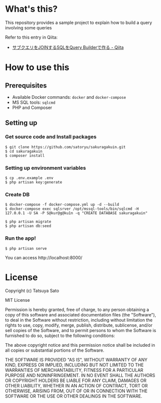 # What's this?

This repository provides a sample project to explain how to build a query involving some queries

Refer to this entry in Qiita:

* [サブクエリをJOINするSQLをQuery Builderで作る - Qiita](https://qiita.com/sato_ryu/items/1033fe51b886622a6dda)

# How to use this

## Prerequisites

* Available Docker commands: `docker` and `docker-compose`
* MS SQL tools: `sqlcmd`
* PHP and Composer

## Setting up

### Get source code and Install packages

```
$ git clone https://github.com/satoryu/sakuragakuin.git
$ cd sakuragakuin
$ composer install
```

### Setting up environment variables

```
$ cp .env.example .env
$ php artisan key:generate
```

### Create DB

```
$ docker-compose -f docker-compose.yml up -d --build
$ docker-compose exec sqlsrver /opt/mssql-tools/bin/sqlcmd -H 127.0.0.1 -U SA -P S@kur@g@ku1n -q "CREATE DATABASE sakuragakuin"

$ php artisan migrate
$ php artisan db:seed
```

### Run the app!

```
$ php artisan serve
```

You can access http://localhost:8000/

# License

Copyright (c) Tatsuya Sato

MIT License

Permission is hereby granted, free of charge, to any person obtaining
a copy of this software and associated documentation files (the
"Software"), to deal in the Software without restriction, including
without limitation the rights to use, copy, modify, merge, publish,
distribute, sublicense, and/or sell copies of the Software, and to
permit persons to whom the Software is furnished to do so, subject to
the following conditions:

The above copyright notice and this permission notice shall be
included in all copies or substantial portions of the Software.

THE SOFTWARE IS PROVIDED "AS IS", WITHOUT WARRANTY OF ANY KIND,
EXPRESS OR IMPLIED, INCLUDING BUT NOT LIMITED TO THE WARRANTIES OF
MERCHANTABILITY, FITNESS FOR A PARTICULAR PURPOSE AND
NONINFRINGEMENT. IN NO EVENT SHALL THE AUTHORS OR COPYRIGHT HOLDERS BE
LIABLE FOR ANY CLAIM, DAMAGES OR OTHER LIABILITY, WHETHER IN AN ACTION
OF CONTRACT, TORT OR OTHERWISE, ARISING FROM, OUT OF OR IN CONNECTION
WITH THE SOFTWARE OR THE USE OR OTHER DEALINGS IN THE SOFTWARE.